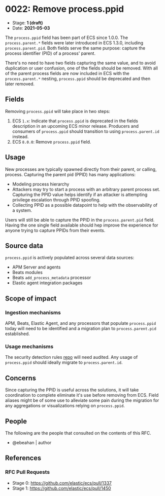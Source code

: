 # 0022: Remove process.ppid
<!-- Leave this ID at 0000. The ECS team will assign a unique, contiguous RFC number upon merging the initial stage of this RFC. -->

- Stage: **1 (draft)** <!-- Update to reflect target stage. See https://elastic.github.io/ecs/stages.html -->
- Date: **2021-05-03** <!-- The ECS team sets this date at merge time. This is the date of the latest stage advancement. -->

<!--
As you work on your RFC, use the "Stage N" comments to guide you in what you should focus on, for the stage you're targeting.
Feel free to remove these comments as you go along.
-->

<!--
Stage 0: Provide a high level summary of the premise of these changes. Briefly describe the nature, purpose, and impact of the changes. ~2-5 sentences.
-->

The `process.ppid` field has been part of ECS since 1.0.0. The `process.parent.*` fields were later introduced in ECS 1.3.0, including `process.parent.pid`. Both fields serve the same purpose: capture the process identifier (PID) of a process' parent.

There's no need to have two fields capturing the same value, and to avoid duplication or user confusion, one of the fields should be removed. With all of the parent process fields are now included in ECS with the `process.parent.*` nesting, `process.ppid` should be deprecated and then later removed.

## Fields

<!--
Stage 1: Describe at a high level how this change affects fields. Include new or updated yml field definitions for all of the essential fields in this draft. While not exhaustive, the fields documented here should be comprehensive enough to deeply evaluate the technical considerations of this change. The goal here is to validate the technical details for all essential fields and to provide a basis for adding experimental field definitions to the schema. Use GitHub code blocks with yml syntax formatting.
-->

Removing `process.ppid` will take place in two steps:

1. ECS `1.x`: Indicate that `process.ppid` is deprecated in the fields description in an upcoming ECS minor release. Producers and consumers of `process.ppid` should transition to using `process.parent.id` instead.
2. ECS `8.0.0`: Remove `process.ppid` field.

<!--
Stage 2: Add or update all remaining field definitions. The list should now be exhaustive. The goal here is to validate the technical details of all remaining fields and to provide a basis for releasing these field definitions as beta in the schema. Use GitHub code blocks with yml syntax formatting.
-->

## Usage

<!--
Stage 1: Describe at a high-level how these field changes will be used in practice. Real world examples are encouraged. The goal here is to understand how people would leverage these fields to gain insights or solve problems. ~1-3 paragraphs.
-->

New processes are typically spawned directly from their parent, or calling, process. Capturing the parent pid (PPID) has many applications:

* Modeling process hierarchy
* Attackers may try to start a process with an arbitrary parent process set. Capturing the PPID value helps identify if an attacker is attempting privilege escalation through PPID spoofing.
* Collecting PPID as a possible datapoint to help with the observability of a system.

Users will still be able to capture the PPID in the `process.parent.pid` field. Having the one single field available should hep improve the experience for anyone trying to capture PPIDs from their events.

## Source data

<!--
Stage 1: Provide a high-level description of example sources of data. This does not yet need to be a concrete example of a source document, but instead can simply describe a potential source (e.g. nginx access log). This will ultimately be fleshed out to include literal source examples in a future stage. The goal here is to identify practical sources for these fields in the real world. ~1-3 sentences or unordered list.
-->

`process.ppid` is actively populated across several data sources:

* APM Server and agents
* Beats modules
* Beats `add_process_metadata` processor
* Elastic agent integration packages

<!--
Stage 2: Included a real world example source document. Ideally this example comes from the source(s) identified in stage 1. If not, it should replace them. The goal here is to validate the utility of these field changes in the context of a real world example. Format with the source name as a ### header and the example document in a GitHub code block with json formatting.
-->

<!--
Stage 3: Add more real world example source documents so we have at least 2 total, but ideally 3. Format as described in stage 2.
-->

## Scope of impact

<!--
Stage 2: Identifies scope of impact of changes. Are breaking changes required? Should deprecation strategies be adopted? Will significant refactoring be involved? Break the impact down into:
 * Ingestion mechanisms (e.g. beats/logstash)
 * Usage mechanisms (e.g. Kibana applications, detections)
 * ECS project (e.g. docs, tooling)
The goal here is to research and understand the impact of these changes on users in the community and development teams across Elastic. 2-5 sentences each.
-->

### Ingestion mechanisms

APM, Beats, Elastic Agent, and any processors that populate `process.ppid` today will need to be identified and a migration plan to `process.parent.pid` established.

### Usage mechanisms

The security detection rules [repo](https://github.com/elastic/detection-rules) will need audited. Any usage of `process.ppid` should ideally migrate to `process.parent.id`.

## Concerns

<!--
Stage 1: Identify potential concerns, implementation challenges, or complexity. Spend some time on this. Play devil's advocate. Try to identify the sort of non-obvious challenges that tend to surface later. The goal here is to surface risks early, allow everyone the time to work through them, and ultimately document resolution for posterity's sake.
-->

Since capturing the PPID is useful across the solutions, it will take coordination to complete eliminate it's use before removing from ECS. Field aliases might be of some use to alleviate some pain during the migration for any aggregations or visualizations relying on `process.ppid`.

<!--
Stage 2: Document new concerns or resolutions to previously listed concerns. It's not critical that all concerns have resolutions at this point, but it would be helpful if resolutions were taking shape for the most significant concerns.
-->

<!--
Stage 3: Document resolutions for all existing concerns. Any new concerns should be documented along with their resolution. The goal here is to eliminate risk of churn and instability by ensuring all concerns have been addressed.
-->

## People

The following are the people that consulted on the contents of this RFC.

* @ebeahan | author

<!--
Who will be or has been consulted on the contents of this RFC? Identify authorship and sponsorship, and optionally identify the nature of involvement of others. Link to GitHub aliases where possible. This list will likely change or grow stage after stage.

e.g.:

* @Yasmina | author
* @Monique | sponsor
* @EunJung | subject matter expert
* @JaneDoe | grammar, spelling, prose
* @Mariana
-->


## References

<!-- Insert any links appropriate to this RFC in this section. -->

### RFC Pull Requests

<!-- An RFC should link to the PRs for each of it stage advancements. -->

* Stage 0: https://github.com/elastic/ecs/pull/1337
* Stage 1: https://github.com/elastic/ecs/pull/1450

<!--
* Stage 1: https://github.com/elastic/ecs/pull/NNN
...
-->
